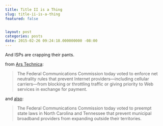 ```yaml
---
title: Title II is a Thing
slug: title-ii-is-a-thing
featured: false


layout: post
categories: posts
date: 2015-02-26 09:24:18.000000000 -08:00
---
```


And ISPs are crapping their pants.

from [Ars Technica](http://arstechnica.com/business/2015/02/fcc-votes-for-net-neutrality-a-ban-on-paid-fast-lanes-and-title-ii/):

> The Federal Communications Commission today voted to enforce net neutrality rules that prevent Internet providers—including cellular carriers—from blocking or throttling traffic or giving priority to Web services in exchange for payment.

and [also](http://arstechnica.com/business/2015/02/fcc-overturns-state-laws-that-protect-isps-from-local-competition/):

> The Federal Communications Commission today voted to preempt state laws in North Carolina and Tennessee that prevent municipal broadband providers from expanding outside their territories.


